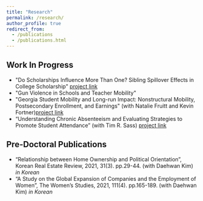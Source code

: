 ```yaml
---
title: "Research"
permalink: /research/
author_profile: true
redirect_from:
  - /publications
  - /publications.html
---
```



## Work In Progress
* "Do Scholarships Influence More Than One? Sibling Spillover Effects in College Scholarship" [project link](https://gpl.gsu.edu/project/sibling-spillover-effects-of-georgias-hope-scholarship/)
* "Gun Violence in Schools and Teacher Mobility"
* "Georgia Student Mobility and Long-run Impact: Nonstructural Mobility, Postsecondary Enrollment, and Earnings" (with Natalie Fruitt and Kevin Fortner)[project link](https://gpl.gsu.edu/project/student-mobility-postsecondary-enrollment-and-earnings/)
* “Understanding Chronic Absenteeism and Evaluating Strategies to Promote Student Attendance” (with Tim R. Sass) [project link](https://gpl.gsu.edu/project/understanding-chronic-absenteeism-and-evaluating-strategies-to-promote-student-attendance/)
  


## Pre-Doctoral Publications
* “Relationship between Home Ownership and Political Orientation”, Korean Real Estate Review, 2021, 31(3). pp.29-44. (with Daehwan Kim) *in Korean*
* “A Study on the Global Expansion of Companies and the Employment of Women”, The Women’s Studies, 2021, 111(4). pp.165-189. (with Daehwan Kim) *in Korean*
